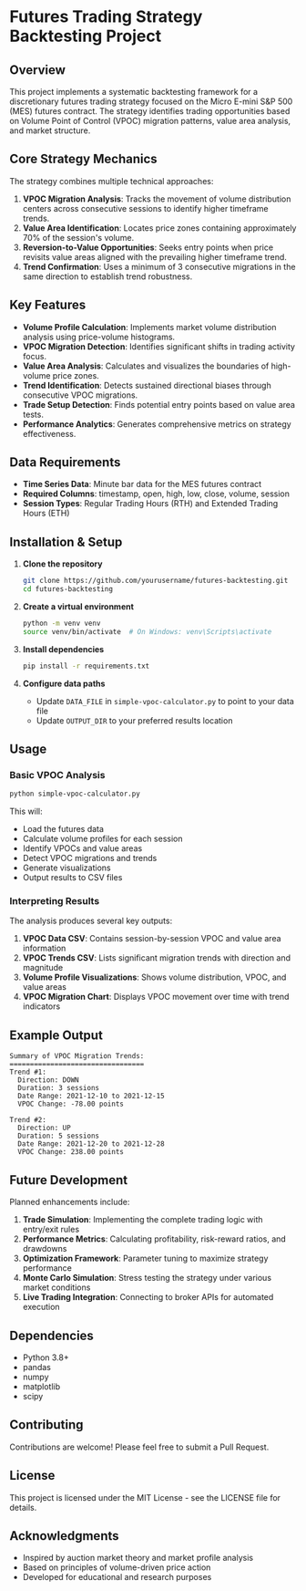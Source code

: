 # Futures Trading Strategy Backtesting Project

## Overview

This project implements a systematic backtesting framework for a discretionary futures trading strategy focused on the Micro E-mini S&P 500 (MES) futures contract. The strategy identifies trading opportunities based on Volume Point of Control (VPOC) migration patterns, value area analysis, and market structure.

## Core Strategy Mechanics

The strategy combines multiple technical approaches:

1. **VPOC Migration Analysis**: Tracks the movement of volume distribution centers across consecutive sessions to identify higher timeframe trends.
2. **Value Area Identification**: Locates price zones containing approximately 70% of the session's volume.
3. **Reversion-to-Value Opportunities**: Seeks entry points when price revisits value areas aligned with the prevailing higher timeframe trend.
4. **Trend Confirmation**: Uses a minimum of 3 consecutive migrations in the same direction to establish trend robustness.

## Key Features

- **Volume Profile Calculation**: Implements market volume distribution analysis using price-volume histograms.
- **VPOC Migration Detection**: Identifies significant shifts in trading activity focus.
- **Value Area Analysis**: Calculates and visualizes the boundaries of high-volume price zones.
- **Trend Identification**: Detects sustained directional biases through consecutive VPOC migrations.
- **Trade Setup Detection**: Finds potential entry points based on value area tests.
- **Performance Analytics**: Generates comprehensive metrics on strategy effectiveness.

## Data Requirements

- **Time Series Data**: Minute bar data for the MES futures contract
- **Required Columns**: timestamp, open, high, low, close, volume, session
- **Session Types**: Regular Trading Hours (RTH) and Extended Trading Hours (ETH)

## Installation & Setup

1. **Clone the repository**
   ```bash
   git clone https://github.com/yourusername/futures-backtesting.git
   cd futures-backtesting
   ```

2. **Create a virtual environment**
   ```bash
   python -m venv venv
   source venv/bin/activate  # On Windows: venv\Scripts\activate
   ```

3. **Install dependencies**
   ```bash
   pip install -r requirements.txt
   ```

4. **Configure data paths**
   - Update `DATA_FILE` in `simple-vpoc-calculator.py` to point to your data file
   - Update `OUTPUT_DIR` to your preferred results location

## Usage

### Basic VPOC Analysis

```bash
python simple-vpoc-calculator.py
```

This will:
- Load the futures data
- Calculate volume profiles for each session
- Identify VPOCs and value areas
- Detect VPOC migrations and trends
- Generate visualizations
- Output results to CSV files

### Interpreting Results

The analysis produces several key outputs:

1. **VPOC Data CSV**: Contains session-by-session VPOC and value area information
2. **VPOC Trends CSV**: Lists significant migration trends with direction and magnitude
3. **Volume Profile Visualizations**: Shows volume distribution, VPOC, and value areas
4. **VPOC Migration Chart**: Displays VPOC movement over time with trend indicators

## Example Output

```
Summary of VPOC Migration Trends:
=================================
Trend #1:
  Direction: DOWN
  Duration: 3 sessions
  Date Range: 2021-12-10 to 2021-12-15
  VPOC Change: -78.00 points

Trend #2:
  Direction: UP
  Duration: 5 sessions
  Date Range: 2021-12-20 to 2021-12-28
  VPOC Change: 238.00 points
```

## Future Development

Planned enhancements include:

1. **Trade Simulation**: Implementing the complete trading logic with entry/exit rules
2. **Performance Metrics**: Calculating profitability, risk-reward ratios, and drawdowns
3. **Optimization Framework**: Parameter tuning to maximize strategy performance
4. **Monte Carlo Simulation**: Stress testing the strategy under various market conditions
5. **Live Trading Integration**: Connecting to broker APIs for automated execution

## Dependencies

- Python 3.8+
- pandas
- numpy
- matplotlib
- scipy

## Contributing

Contributions are welcome! Please feel free to submit a Pull Request.

## License

This project is licensed under the MIT License - see the LICENSE file for details.

## Acknowledgments

- Inspired by auction market theory and market profile analysis
- Based on principles of volume-driven price action
- Developed for educational and research purposes
